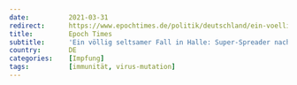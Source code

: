 ```yaml
---
date:          2021-03-31
redirect:      https://www.epochtimes.de/politik/deutschland/ein-voellig-seltsamer-fall-in-halle-super-spreader-nach-impfung-a3482873.html
title:         Epoch Times
subtitle:      'Ein völlig seltsamer Fall in Halle: Super-Spreader nach Impfung?'
country:       DE
categories:    [Impfung]
tags:          [immunität, virus-mutation]
---
```

